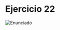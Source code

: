 # Ejercicio 22

![Enunciado](https://github.com/Lukas-De-Angelis-Riva/Estructura-Assembly/blob/master/Guia5/Ejercicio22/Enunciado.JPG)